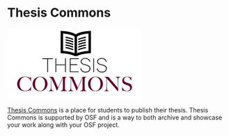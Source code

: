 # Thesis Commons


<img src="images/thesiscommons.png" width="310" />



 [Thesis Commons](https://thesiscommons.org/) is a place for students to publish their thesis. Thesis Commons is supported by OSF and is a way to both archive and showcase your work along with your OSF project.   



